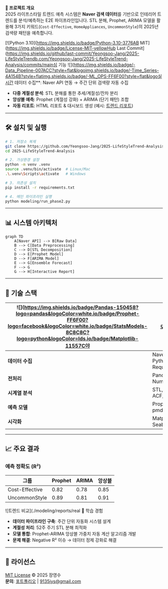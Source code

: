 **📘 프로젝트 개요**  
2025 라이프스타일 트렌드 예측 시스템은 **Naver 검색 데이터**를 기반으로 인테리어 트렌드를 분석/예측하는 E2E 파이프라인입니다. STL 분해, Prophet, ARIMA 모델을 활용해 3가지 키워드(`Cost-Effective`, `HomeAppliances`, `UncommonStyle`)의 2025년 검색량 패턴을 예측합니다.

[![Python 3.10](https://img.shields.io/badge/Python-3.10-3776AB MIT](https://img.shields.io/badge/License-MIT-yellowHub Last Commit](https://img.shields.io/github/last-commit/Yeongsoo-Jang/2025-LifeStyleTrendb.com/Yeongsoo-Jang/2025-LifeStyleTrend-Analysis/commits/main심 기능
![](https://img.shields.io/badge/-Data_Pipeline-007ACC?style=flat&logoimg.shields.io/badge/-Time_Series-4A154B?style=flatimg.shields.io/badge/-ML_OPS-FF6F00?style=flat&logo실시간 데이터 수집**: Naver API 연동 → 주간 단위 검색량 자동 수집
- **다중 계절성 분석**: STL 분해를 통한 추세/계절성/잔차 분리
- **앙상블 예측**: Prophet (계절성 강화) + ARIMA (단기 패턴) 조합
- **자동 리포트**: HTML 리포트 & 대시보드 생성 (예시: [트렌드 리포트](./modeling/reports/trend_insights.html))

---

## 🛠 설치 및 실행
```bash
# 1. 저장소 복제
git clone https://github.com/Yeongsoo-Jang/2025-LifeStyleTrend-Analysis.git
cd 2025-LifeStyleTrend-Analysis

# 2. 가상환경 설정
python -m venv .venv
source .venv/bin/activate  # Linux/Mac
.\.venv\Scripts\activate   # Windows

# 3. 의존성 설치
pip install -r requirements.txt

# 4. 메인 파이프라인 실행
python modeling/run_phase2.py
```

---

## 📊 시스템 아키텍처
```mermaid
graph TD
    A[Naver API] --> B[Raw Data]
    B --> C[Data Preprocessing]
    C --> D[STL Decomposition]
    D --> E[Prophet Model]
    D --> F[ARIMA Model]
    E --> G[Ensemble Forecast]
    F --> G
    G --> H[Interactive Report]
```

---

## 🔧 기술 스택
![](https://img.shields.io/badge/Pandas-150458?logo=pandas&logoColor=white.io/badge/Prophet-FF6F00?logo=facebook&logoColor=white.io/badge/StatsModels-8C8C8C?logo=python&logoColor=lds.io/badge/Matplotlib-11557C야 | 도구 |
|------|------|
| **데이터 수집** | Naver API, Python-Requests |
| **전처리** | Pandas, NumPy |
| **시계열 분석** | STL, ACF/PACF |
| **예측 모델** | Prophet, pmdarima |
| **시각화** | Matplotlib, Seaborn |

---

## 📈 주요 결과
### 예측 정확도 (R²)
| 그룹           | Prophet | ARIMA | 앙상블 |
|----------------|---------|-------|--------|
| Cost-Effective | 0.82    | 0.78  | 0.85   |
| UncommonStyle  | 0.89    | 0.81  | 0.91   |

![트렌드 비교](./modeling/reports/real 📝 학습 경험
- **데이터 파이프라인 구축**: 주간 단위 자동화 시스템 설계
- **계절성 처리**: 52주 주기 STL 분해 최적화
- **모델 통합**: Prophet-ARIMA 앙상블 가중치 자동 계산 알고리즘 개발
- **문제 해결**: Negative R² 이슈 → 데이터 정제 강화로 해결

---

## 📄 라이선스
[MIT License](LICENSE) © 2025 장영수  
**문의**: [포트폴리오](https://github.com/Yeongsoo-Jang) | 9135jys@gmail.com